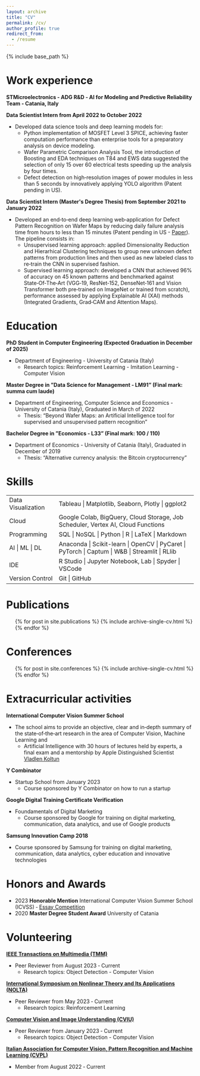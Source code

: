 ```yaml
---
layout: archive
title: "CV"
permalink: /cv/
author_profile: true
redirect_from:
  - /resume
---
```


{% include base_path %}

Work experience
======
**STMicroelectronics ‑ ADG R&D ‑ AI for Modeling and Predictive Reliability Team - Catania, Italy**

**Data Scientist Intern from April 2022 to October 2022**
+ Developed data science tools and deep learning models for:
  - Python implementation of MOSFET Level 3 SPICE, achieving faster computation performance than enterprise tools for a preparatory analysis on device modeling.
  - Wafer Parametric Comparison Analysis Tool, the introduction of Boosting and EDA techniques on T84 and EWS data suggested the selection of only 15 over 60 electrical tests speeding up the analysis by four times.
  - Defect detection on high‑resolution images of power modules in less than 5 seconds by innovatively applying YOLO algorithm (Patent
pending in US).

**Data Scientist Intern (Master's Degree Thesis) from September 2021 to January 2022**
+ Developed an end‑to‑end deep learning web‑application for Defect Pattern Recognition on Wafer Maps by reducing daily failure analysis time from hours to less than 15 minutes (Patent pending in US - [Paper](https://ieeexplore.ieee.org/document/9877886)). The pipeline consists in:
  - Unsupervised learning approach: applied Dimensionality Reduction and Hierarhical Clustering techniques to group new unknown defect patterns from production lines and then used as new labeled class to re‑train the CNN in supervised fashion.
  - Supervised learning approach: developed a CNN that achieved 96% of accuracy on 45 known patterns and benchmarked against State‑Of‑The‑Art (VGG‑19, ResNet‑152, DenseNet‑161 and Vision Transformer both pre‑trained on ImageNet or trained from scratch), performance assessed by applying Explainable AI (XAI) methods (Integrated Gradients, Grad‑CAM and Attention Maps).

Education
======
**PhD Student in Computer Engineering (Expected Graduation in December of 2025)**
+ Department of Engineering - University of Catania (Italy)
  - Research topics: Reinforcement Learning - Imitation Learning - Computer Vision

**Master Degree in ”Data Science for Management ‑ LM91” (Final mark: summa cum laude)**
+ Department of Engineering, Computer Science and Economics - University of Catania (Italy), Graduated in March of 2022
  - Thesis: “Beyond Wafer Maps: an Artificial Intelligence tool for supervised and unsupervised pattern recognition”

**Bachelor Degree in ”Economics ‑ L33” (Final mark: 100 / 110)**
+ Department of Economics - University of Catania (Italy), Graduated in December of 2019
  - Thesis: “Alternative currency analysis: the Bitcoin cryptocurrency”
  
Skills
======
<table>
<tbody>
  <tr>
    <td>Data Visualization</td>
    <td>Tableau | Matplotlib, Seaborn, Plotly | ggplot2</td>
  </tr>
  <tr>
    <td>Cloud</td>
    <td>Google Colab, BigQuery, Cloud Storage, Job Scheduler, Vertex AI, Cloud Functions</td>
  </tr>
  <tr>
    <td>Programming</td>
    <td>SQL | NoSQL | Python | R | LaTeX | Markdown</td>
  </tr>
  <tr>
    <td>AI | ML | DL</td>
    <td>Anaconda | Scikit-learn | OpenCV | PyCaret | PyTorch | Captum | W&amp;B | Streamlit | RLlib</td>
  </tr>
  <tr>
    <td>IDE</td>
    <td>R Studio | Jupyter Notebook, Lab | Spyder | VSCode</td>
  </tr>
  <tr>
    <td>Version Control</td>
    <td>Git | GitHub</td>
  </tr>
</tbody>
</table>

Publications
======
  <ul>{% for post in site.publications %}
    {% include archive-single-cv.html %}
  {% endfor %}</ul>

Conferences
======
  <ul>{% for post in site.conferences %}
    {% include archive-single-cv.html %}
  {% endfor %}</ul>

Extracurricular activities
======
**International Computer Vision Summer School**
+ The school aims to provide an objective, clear and in‑depth summary of the state‑of‑the‑art research in the area of Computer Vision, Machine Learning and
  - Artificial Intelligence with 30 hours of lectures held by experts, a final exam and a mentorship by Apple Distinguished Scientist [Vladlen Koltun](vladlen.info)

**Y Combinator**
+ Startup School from January 2023
  - Course sponsored by Y Combinator on how to run a startup

**Google Digital Training Certificate Verification**
+ Foundamentals of Digital Marketing
  - Course sponsored by Google for training on digital marketing, communication, data analytics, and use of Google products

**Samsung Innovation Camp 2018**
+ Course sponsored by Samsung for training on digital marketing, communication, data analytics, cyber education and innovative technologies

Honors and Awards
======
* 2023 **Honorable Mention** International Computer Vision Summer School (ICVSS) ‑ [Essay Competition](https://iplab.dmi.unict.it/icvss2023/EssayCompetition)
* 2020 **Master Degree Student Award** University of Catania 

Volunteering
======
**[IEEE Transactions on Multimedia (TMM)](https://ieeexplore.ieee.org/xpl/RecentIssue.jsp?punumber=6046)**
+ Peer Reviewer from August 2023 ‑ Current
  - Research topics: Object Detection - Computer Vision

**[International Symposium on Nonlinear Theory and Its Applications (NOLTA)](https://nolta2023.org/)**
+ Peer Reviewer from May 2023 ‑ Current
  - Research topics: Reinforcement Learning
 
**[Computer Vision and Image Understanding (CVIU)](https://www.sciencedirect.com/journal/computer-vision-and-image-understanding)**
+ Peer Reviewer from January 2023 ‑ Current
  - Research topics: Object Detection - Computer Vision

**[Italian Association for Computer Vision, Pattern Recognition and Machine Learning (CVPL)](https://www.cvpl.it/)**
+ Member from August 2022 ‑ Current
